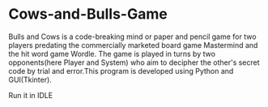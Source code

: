# Cows-and-Bulls-Game
Bulls and Cows is a code-breaking mind or paper and pencil game for two players predating the commercially marketed board game Mastermind and the hit word game Wordle. The game is played in turns by two opponents(here Player and System) who aim to decipher the other's secret code by trial and error.This program is developed using Python and GUI(Tkinter).

Run it in IDLE
